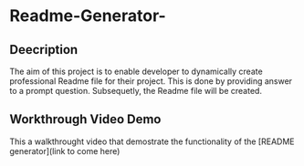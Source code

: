 # Readme-Generator-

## Deecription

The aim of this project is to enable developer to dynamically create professional Readme file for their project. This is done by providing answer to a prompt question. Subsequetly, the Readme file will be created. 

## Workthrough Video Demo

This a walkthrought video that demostrate the functionality of the [README generator](link to come here)